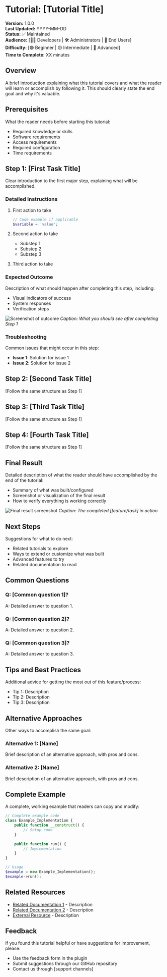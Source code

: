 # Tutorial: [Tutorial Title]

**Version:** 1.0.0  
**Last Updated:** YYYY-MM-DD  
**Status:** ✅ Maintained  
**Audience:** [👩‍💻 Developers | 🛠️ Administrators | 👤 End Users]  
**Difficulty:** [🟢 Beginner | 🟡 Intermediate | 🔴 Advanced]  
**Time to Complete:** XX minutes

## Overview

A brief introduction explaining what this tutorial covers and what the reader will learn or accomplish by following it. This should clearly state the end goal and why it's valuable.

## Prerequisites

What the reader needs before starting this tutorial:

- Required knowledge or skills
- Software requirements
- Access requirements
- Required configuration
- Time requirements

## Step 1: [First Task Title]

Clear introduction to the first major step, explaining what will be accomplished.

### Detailed Instructions

1. First action to take
   ```php
   // Code example if applicable
   $variable = 'value';
   ```

2. Second action to take
   - Substep 1
   - Substep 2
   - Substep 3

3. Third action to take

### Expected Outcome

Description of what should happen after completing this step, including:

- Visual indicators of success
- System responses
- Verification steps

![Screenshot of outcome](../../docs/images/tutorial-step1-outcome.png)
*Caption: What you should see after completing Step 1*

### Troubleshooting

Common issues that might occur in this step:

- **Issue 1**: Solution for issue 1
- **Issue 2**: Solution for issue 2

## Step 2: [Second Task Title]

[Follow the same structure as Step 1]

## Step 3: [Third Task Title]

[Follow the same structure as Step 1]

## Step 4: [Fourth Task Title]

[Follow the same structure as Step 1]

## Final Result

Detailed description of what the reader should have accomplished by the end of the tutorial:

- Summary of what was built/configured
- Screenshot or visualization of the final result
- How to verify everything is working correctly

![Final result screenshot](../../docs/images/tutorial-final-result.png)
*Caption: The completed [feature/task] in action*

## Next Steps

Suggestions for what to do next:

- Related tutorials to explore
- Ways to extend or customize what was built
- Advanced features to try
- Related documentation to read

## Common Questions

### Q: [Common question 1]?

A: Detailed answer to question 1.

### Q: [Common question 2]?

A: Detailed answer to question 2.

### Q: [Common question 3]?

A: Detailed answer to question 3.

## Tips and Best Practices

Additional advice for getting the most out of this feature/process:

- Tip 1: Description
- Tip 2: Description
- Tip 3: Description

## Alternative Approaches

Other ways to accomplish the same goal:

### Alternative 1: [Name]

Brief description of an alternative approach, with pros and cons.

### Alternative 2: [Name]

Brief description of an alternative approach, with pros and cons.

## Complete Example

A complete, working example that readers can copy and modify:

```php
// Complete example code
class Example_Implementation {
    public function __construct() {
        // Setup code
    }
    
    public function run() {
        // Implementation
    }
}

// Usage
$example = new Example_Implementation();
$example->run();
```

## Related Resources

- [Related Documentation 1](link-to-doc1) - Description
- [Related Documentation 2](link-to-doc2) - Description
- [External Resource](link-to-external-resource) - Description

## Feedback

If you found this tutorial helpful or have suggestions for improvement, please:

- Use the feedback form in the plugin
- Submit suggestions through our GitHub repository
- Contact us through [support channels]